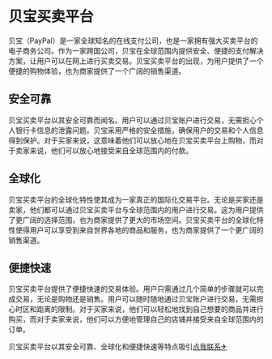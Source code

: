 # 贝宝买卖平台

贝宝（PayPal）是一家全球知名的在线支付公司，也是一家拥有强大买卖平台的电子商务公司。作为一家跨国公司，贝宝在全球范围内提供安全、便捷的支付解决方案，让用户可以在网上进行买卖交易。贝宝买卖平台的出现，为用户提供了一个便捷的购物体验，也为商家提供了一个广阔的销售渠道。

## 安全可靠

贝宝买卖平台以其安全可靠而闻名。用户可以通过贝宝账户进行交易，无需担心个人银行卡信息的泄露问题。贝宝采用严格的安全措施，确保用户的交易和个人信息得到保护。对于买家来说，这意味着他们可以放心地在贝宝买卖平台上购物，而对于卖家来说，他们可以放心地接受来自全球范围内的付款。

## 全球化

贝宝买卖平台的全球化特性使其成为一家真正的国际化交易平台。无论是买家还是卖家，他们都可以通过贝宝买卖平台与全球范围内的用户进行交易。这为用户提供了更广阔的选择范围，也为商家提供了更大的市场空间。贝宝买卖平台的全球化特性使得用户可以享受到来自世界各地的商品和服务，也为商家提供了一个更广阔的销售渠道。

## 便捷快速

贝宝买卖平台提供了便捷快速的交易体验。用户只需通过几个简单的步骤就可以完成交易，无论是购物还是销售。用户可以随时随地通过贝宝账户进行交易，无需担心时区和距离的限制。对于买家来说，他们可以轻松地找到自己想要的商品并进行购买，而对于卖家来说，他们可以方便地管理自己的店铺并接受来自全球范围内的订单。

贝宝买卖平台以其安全可靠、全球化和便捷快速等特点吸引[点我联系✈](https://ad.k02.cc)